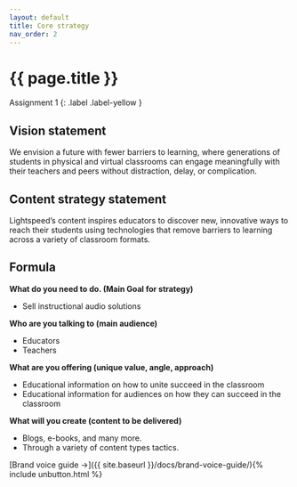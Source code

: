 ```yaml
---
layout: default
title: Core strategy
nav_order: 2
---
```


# {{ page.title }} 

Assignment 1
{: .label .label-yellow }

## Vision statement 
We envision a future with fewer barriers to learning, where generations of students in physical and virtual classrooms can engage meaningfully with their teachers and peers without distraction, delay, or complication.

## Content strategy statement

Lightspeed’s content inspires educators to discover new, innovative ways to reach their students using technologies that remove barriers to learning across a variety of classroom formats.

## Formula

**What do you need to do. (Main Goal for strategy)**

- Sell instructional audio solutions

**Who are you talking to (main audience)**

- Educators
- Teachers

**What are you offering (unique value, angle, approach)**

- Educational information on how to unite succeed in the classroom
- Educational information for audiences on how they can succeed in the classroom 

**What will you create (content to be delivered)**
- Blogs, e-books, and many more. 
- Through a variety of content types tactics. 


[Brand voice guide →]({{ site.baseurl }}/docs/brand-voice-guide/){% include unbutton.html %}